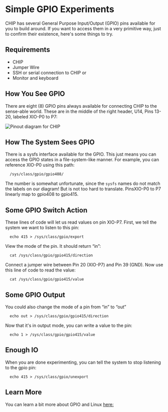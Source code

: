 # Simple GPIO Experiments

CHIP has several General Purpose Input/Output (GPIO) pins available for you to build around. If you want to access them in a very primitive way, just to confirm their existence, here's some things to try.

## Requirements
  * CHIP
  * Jumper Wire
  * SSH or serial connection to CHIP or
  * Monitor and keyboard

## How You See GPIO
There are eight (8) GPIO pins always available for connecting CHIP to the sense-able world. These are in the middle of the right header, U14, Pins 13-20, labeled XIO-P0 to P7: 

![Pinout diagram for CHIP](wiki:chip_alpha_v02_pinouts.png?500)

## How The System Sees GPIO
There is a sysfs interface available for the GPIO. This just means you can access the GPIO states in a file-system-like manner. For example, you can reference XIO-P0 using this path:

```shell
  /sys/class/gpio/gpio408/
```

The number is somewhat unfortunate, since the `sysfs` names do not match the labels on our diagram! But is not too hard to translate. PinsXIO-P0 to P7 linearly map to gpio408 to gpio415.

## Some GPIO Switch Action
These lines of code will let us read values on pin XIO-P7. First, we tell the system we want to listen to this pin:

```shell
  echo 415 > /sys/class/gpio/export
```

View the mode of the pin. It should return “in”:

```shell
  cat /sys/class/gpio/gpio415/direction
```

Connect a jumper wire between Pin 20 (XIO-P7) and Pin 39 (GND). Now use this line of code to read the value:

```shell
  cat /sys/class/gpio/gpio415/value
```

## Some GPIO Output
You could also change the mode of a pin from “in” to “out”

```shell
  echo out > /sys/class/gpio/gpio415/direction
```

Now that it's in output mode, you can write a value to the pin:
```shell
  echo 1 > /sys/class/gpio/gpio415/value
```

## Enough IO

When you are done experimenting, you can tell the system to stop listening to the gpio pin:
```shell
  echo 415 > /sys/class/gpio/unexport
```

## Learn More
You can learn a bit more about GPIO and Linux [here:](https://www.kernel.org/doc/Documentation/gpio/sysfs.txt)
